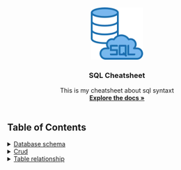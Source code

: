 <br />
<p align="center">
  <a href="https://github.com/korospace/sql-cheatsheet">
    <img src="images/sql-logo.webp" alt="Logo" width="120" height="120">
  </a>

  <h3 align="center">SQL Cheatsheet</h3>

  <p align="center">
    This is my cheatsheet about sql syntaxt
    <br />
    <a href="#table-of-contents"><strong>Explore the docs »</strong></a>
    <br />
    <br />
  </p>
</p>

## Table of Contents
<details close="close">
  <summary><a href="1-sql-database-schema/README.md">Database schema</a></summary>
  <ul>
    <li><a href="1-sql-database-schema/README.md/#show-databases">show databases</a></li>
    <li><a href="1-sql-database-schema/README.md/#create-database">create database</a></li>
    <li><a href="1-sql-database-schema/README.md/#delete-database">delete database</a></li>
    <li><a href="1-sql-database-schema/README.md/#use-database">use database</a></li>
    <li><a href="1-sql-database-schema/README.md/#show-engines">show engines</a></li>
    <li><a href="1-sql-database-schema/README.md/#show-tables">show tables</a></li>
    <li><a href="1-sql-database-schema/README.md/#create-table">create table</a></li>
    <li><a href="1-sql-database-schema/README.md/#delele-table">delele table</a></li>
    <li><a href="1-sql-database-schema/README.md/#truncate-table">truncate table</a></li>
    <li><a href="1-sql-database-schema/README.md/#desc-table">desc table</a></li>
    <li><a href="1-sql-database-schema/README.md/#rename-table">rename table</a></li>
    <li><a href="1-sql-database-schema/README.md/#change-table-schema">change table schema</a></li>
    <li><a href="1-sql-database-schema/README.md/#primary-key">primary key</a></li>
    <li><a href="1-sql-database-schema/README.md/#foreign-key">foreign key</a></li>
    <li><a href="1-sql-database-schema/README.md/#unique-constraint">unique constraint</a></li>
    <li><a href="1-sql-database-schema/README.md/#indexing">indexing</a></li>
    <li><a href="1-sql-database-schema/README.md/#full-text-search">full text search</a></li>
  </ul>
</details>
<details close="close">
  <summary><a href="2-sql-crud/README.md">Crud</a></summary>
  <ul>
    <li><a href="2-sql-crud/README.md/#insert-data">insert data</a></li>
    <li><a href="2-sql-crud/README.md/#update-data">update data</a></li>
    <li><a href="2-sql-crud/README.md/#delete-data">delete data</a></li>
    <li><a href="2-sql-crud/README.md/#select-data">select data</a></li>
    <li><a href="2-sql-crud/README.md/#where-clause">where clause</a></li>
    <li><a href="2-sql-crud/README.md/#controll-flow">controll flow</a></li>
    <li><a href="2-sql-crud/README.md/#agregat">agregat</a></li>
    <li><a href="2-sql-crud/README.md/#join">join</a></li>
    <li><a href="2-sql-crud/README.md/#union">union</a></li>
    <li><a href="2-sql-crud/README.md/#group-by">group by</a></li>
    <li><a href="2-sql-crud/README.md/#having-clause">having clause</a></li>
    <li><a href="2-sql-crud/README.md/#sub-queries">sub queries</a></li>
  </ul>
</details>
<details close="close">
  <summary><a href="3-sql-table-relationship/README.md/">Table relationship</a></summary>
  <ul>
    <li><a href="3-sql-table-relationship/README.md/#one-to-one">one to one</a></li>
    <li><a href="3-sql-table-relationship/README.md/#one-to-many">one to many</a></li>
    <li><a href="3-sql-table-relationship/README.md/#many-to-many">many to many</a></li>
  </ul>
</details>